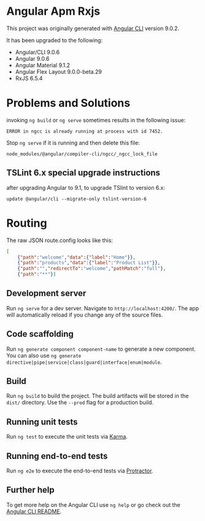 # Angular Apm Rxjs

This project was originally generated with [Angular CLI](https://github.com/angular/angular-cli) version 9.0.2.

It has been upgraded to the following:
* Angular/CLI 9.0.6
* Angular 9.0.6
* Angular Material 9.1.2
* Angular Flex Layout 9.0.0-beta.29
* RxJS 6.5.4
# Problems and Solutions
invoking `ng build` or `ng serve` sometimes results in the following issue:
```
ERROR in ngcc is already running at process with id 7452.
```

Stop `ng serve` if it is running and then delete this file:
```
node_modules/@angular/compiler-cli/ngcc/_ngcc_lock_file
```
## TSLint 6.x special upgrade instructions
after upgrading Angular to 9.1, to upgrade TSlint to version 6.x:
```
update @angular/cli --migrate-only tslint-version-6
 ```
# Routing

The raw JSON route.config looks like this:
```json
[
    {"path":"welcome","data":{"label":"Home"}},
    {"path":"products","data":{"label":"Product List"}},
    {"path":"","redirectTo":"welcome","pathMatch":"full"},
    {"path":"**"}]
```


## Development server

Run `ng serve` for a dev server. Navigate to `http://localhost:4200/`. The app will automatically reload if you change any of the source files.

## Code scaffolding

Run `ng generate component component-name` to generate a new component. You can also use `ng generate directive|pipe|service|class|guard|interface|enum|module`.

## Build

Run `ng build` to build the project. The build artifacts will be stored in the `dist/` directory. Use the `--prod` flag for a production build.

## Running unit tests

Run `ng test` to execute the unit tests via [Karma](https://karma-runner.github.io).

## Running end-to-end tests

Run `ng e2e` to execute the end-to-end tests via [Protractor](http://www.protractortest.org/).

## Further help

To get more help on the Angular CLI use `ng help` or go check out the [Angular CLI README](https://github.com/angular/angular-cli/blob/master/README.md).

